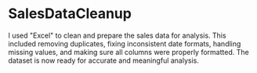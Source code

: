# SalesDataCleanup

I used "Excel" to clean and prepare the sales data for analysis. This included removing duplicates, fixing inconsistent date formats, handling missing values, and making sure all columns were properly formatted. The dataset is now ready for accurate and meaningful analysis.
